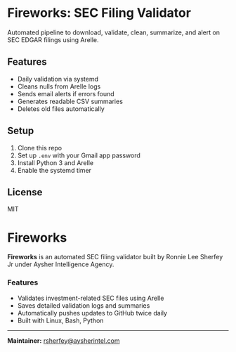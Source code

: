 # Fireworks: SEC Filing Validator

Automated pipeline to download, validate, clean, summarize, and alert on SEC EDGAR filings using Arelle.

## Features
- Daily validation via systemd
- Cleans nulls from Arelle logs
- Sends email alerts if errors found
- Generates readable CSV summaries
- Deletes old files automatically

## Setup
1. Clone this repo
2. Set up `.env` with your Gmail app password
3. Install Python 3 and Arelle
4. Enable the systemd timer

## License
MIT

# Fireworks

**Fireworks** is an automated SEC filing validator built by Ronnie Lee Sherfey Jr under Aysher Intelligence Agency.

### Features

- Validates investment-related SEC files using Arelle
- Saves detailed validation logs and summaries
- Automatically pushes updates to GitHub twice daily
- Built with Linux, Bash, Python

---

**Maintainer:** rsherfey@aysherintel.com
